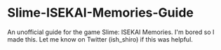 # Slime-ISEKAI-Memories-Guide
An unofficial guide for the game Slime: ISEKAI Memories.
I'm bored so I made this.
Let me know on Twitter (ish_shiro) if this was helpful.
